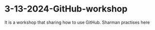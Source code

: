 # 3-13-2024-GitHub-workshop

It is a workshop that sharing how to use GitHub. Sharman practises here
